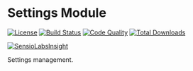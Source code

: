 # Settings Module

[![License](https://img.shields.io/badge/license-MIT-brightgreen.svg)](https://packagist.org/packages/anomaly/settings-module) 
[![Build Status](https://scrutinizer-ci.com/g/anomalylabs/settings-module/badges/build.png?b=master)](https://scrutinizer-ci.com/g/anomalylabs/settings-module/build-status/master)
[![Code Quality](http://img.shields.io/scrutinizer/g/anomalylabs/settings-module.svg)](https://scrutinizer-ci.com/g/anomalylabs/settings-module/)
[![Total Downloads](http://img.shields.io/packagist/dt/anomaly/settings-module.svg)](https://packagist.org/packages/anomaly/settings-module)

[![SensioLabsInsight](https://insight.sensiolabs.com/projects/36aca857-a877-439d-8edd-0cbc42924133/small.png)](https://insight.sensiolabs.com/projects/36aca857-a877-439d-8edd-0cbc42924133)

Settings management. 
